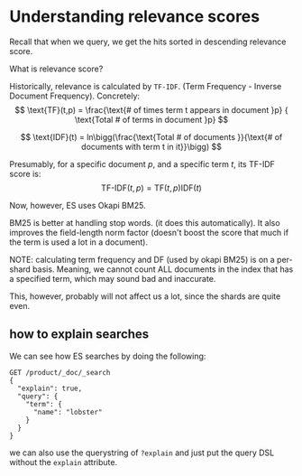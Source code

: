 # Understanding relevance scores

Recall that when we query, we get the hits sorted in descending relevance score.

What is relevance score?

Historically, relevance is calculated by `TF-IDF`. (Term Frequency - Inverse Document Frequency). Concretely:
$$
\text{TF}(t,p) = \frac{\text{# of times term t appears in document  }p} { \text{Total # of terms in  document }p}
$$

$$
\text{IDF}(t) = ln\bigg(\frac{\text{Total # of documents }}{\text{# of documents with term t in it}}\bigg)
$$

Presumably, for a specific document $p$, and a specific term $t$, its TF-IDF score is:
$$
\text{TF-IDF}(t,p)=\text{TF}(t,p)\text{IDF}(t)
$$


Now, however, ES uses  Okapi BM25.

BM25 is better at handling stop words. (it does this automatically). It also improves the field-length norm factor (doesn't boost the score that much if the term is used a lot in a document).



NOTE: calculating term frequency and DF (used by okapi BM25) is on a per-shard basis. Meaning, we cannot count ALL documents in the index that has a specified term, which may sound bad and inaccurate.

This, however, probably will not affect us a lot, since the shards are quite even.

## how to explain searches

We can see how ES searches by doing the following:

```
GET /product/_doc/_search
{
  "explain": true,
  "query": {
    "term": {
      "name": "lobster"
    }
  }
}
```

we can also use the querystring of `?explain` and just put the query DSL without the `explain` attribute.